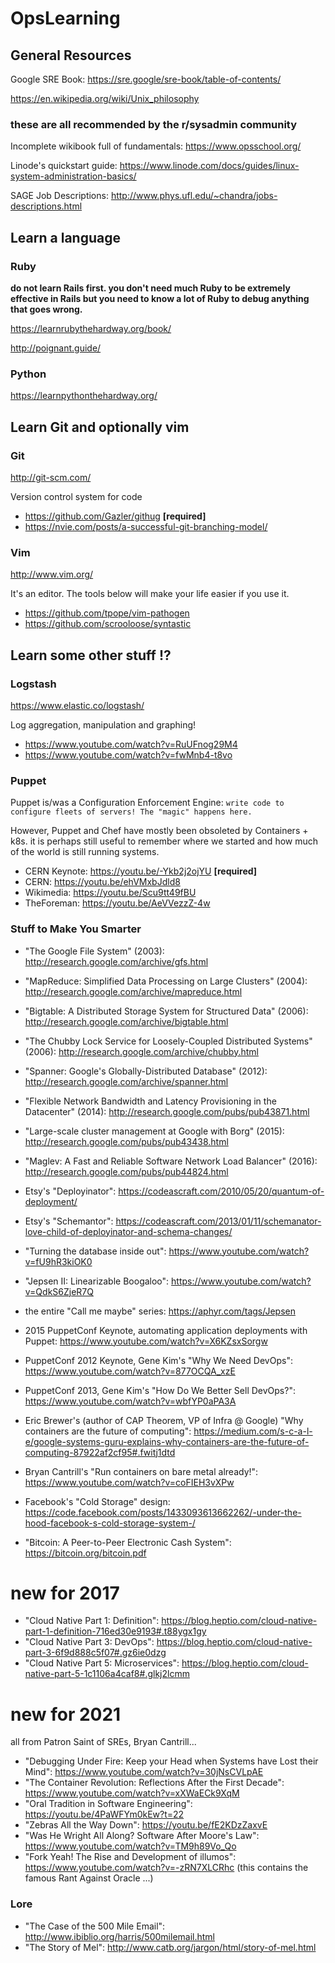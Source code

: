 # OpsLearning

## General Resources

Google SRE Book: https://sre.google/sre-book/table-of-contents/

https://en.wikipedia.org/wiki/Unix_philosophy

### these are all recommended by the r/sysadmin community

Incomplete wikibook full of fundamentals: https://www.opsschool.org/

Linode's quickstart guide: https://www.linode.com/docs/guides/linux-system-administration-basics/

SAGE Job Descriptions: http://www.phys.ufl.edu/~chandra/jobs-descriptions.html

## Learn a language

### Ruby

**do not learn Rails first. you don't need much Ruby to be extremely effective in Rails but you need to know a lot of Ruby to debug anything that goes wrong.**

https://learnrubythehardway.org/book/

http://poignant.guide/

### Python

https://learnpythonthehardway.org/

## Learn Git and optionally vim

### Git
http://git-scm.com/

Version control system for code

* https://github.com/Gazler/githug **[required]**
* https://nvie.com/posts/a-successful-git-branching-model/

### Vim
http://www.vim.org/

It's an editor.  The tools below will make your life easier if you use it.

* https://github.com/tpope/vim-pathogen
* https://github.com/scrooloose/syntastic

## Learn some other stuff !?

### Logstash
https://www.elastic.co/logstash/

Log aggregation, manipulation and graphing!

* https://www.youtube.com/watch?v=RuUFnog29M4
* https://www.youtube.com/watch?v=fwMnb4-t8vo

### Puppet
Puppet is/was a Configuration Enforcement Engine: `write code to configure fleets of servers! The "magic" happens here.`

However, Puppet and Chef have mostly been obsoleted by Containers + k8s. it is perhaps still useful to remember
where we started and how much of the world is still running systems.

* CERN Keynote: https://youtu.be/-Ykb2j2ojYU **[required]**
* CERN: https://youtu.be/ehVMxbJdld8
* Wikimedia: https://youtu.be/Scu9tt49fBU
* TheForeman: https://youtu.be/AeVVezzZ-4w

### Stuff to Make You Smarter

* "The Google File System" (2003): http://research.google.com/archive/gfs.html
* "MapReduce: Simplified Data Processing on Large Clusters" (2004): http://research.google.com/archive/mapreduce.html
* "Bigtable: A Distributed Storage System for Structured Data" (2006): http://research.google.com/archive/bigtable.html
* "The Chubby Lock Service for Loosely-Coupled Distributed Systems" (2006): http://research.google.com/archive/chubby.html
* "Spanner: Google's Globally-Distributed Database" (2012): http://research.google.com/archive/spanner.html
* "Flexible Network Bandwidth and Latency Provisioning in the Datacenter" (2014): http://research.google.com/pubs/pub43871.html
* "Large-scale cluster management at Google with Borg" (2015): http://research.google.com/pubs/pub43438.html
* "Maglev: A Fast and Reliable Software Network Load Balancer" (2016): http://research.google.com/pubs/pub44824.html

* Etsy's "Deployinator": https://codeascraft.com/2010/05/20/quantum-of-deployment/
* Etsy's "Schemantor": https://codeascraft.com/2013/01/11/schemanator-love-child-of-deployinator-and-schema-changes/
* "Turning the database inside out": https://www.youtube.com/watch?v=fU9hR3kiOK0
* "Jepsen II: Linearizable Boogaloo": https://www.youtube.com/watch?v=QdkS6ZjeR7Q
* the entire "Call me maybe" series: https://aphyr.com/tags/Jepsen
* 2015 PuppetConf Keynote, automating application deployments with Puppet: https://www.youtube.com/watch?v=X6KZsxSorgw
* PuppetConf 2012 Keynote, Gene Kim's "Why We Need DevOps": https://www.youtube.com/watch?v=877OCQA_xzE
* PuppetConf 2013, Gene Kim's "How Do We Better Sell DevOps?": https://www.youtube.com/watch?v=wbfYP0aPA3A
* Eric Brewer's (author of CAP Theorem, VP of Infra @ Google) "Why containers are the future of computing": https://medium.com/s-c-a-l-e/google-systems-guru-explains-why-containers-are-the-future-of-computing-87922af2cf95#.fwitj1dtd
* Bryan Cantrill's "Run containers on bare metal already!": https://www.youtube.com/watch?v=coFIEH3vXPw
* Facebook's "Cold Storage" design: https://code.facebook.com/posts/1433093613662262/-under-the-hood-facebook-s-cold-storage-system-/
* "Bitcoin: A Peer-to-Peer Electronic Cash System": https://bitcoin.org/bitcoin.pdf

# new for 2017
* "Cloud Native Part 1: Definition": https://blog.heptio.com/cloud-native-part-1-definition-716ed30e9193#.t88ygx1gy
* "Cloud Native Part 3: DevOps": https://blog.heptio.com/cloud-native-part-3-6f9d888c5f07#.gz6ie0dzg
* "Cloud Native Part 5: Microservices": https://blog.heptio.com/cloud-native-part-5-1c1106a4caf8#.glkj2lcmm

# new for 2021
all from Patron Saint of SREs, Bryan Cantrill...

* "Debugging Under Fire: Keep your Head when Systems have Lost their Mind": https://www.youtube.com/watch?v=30jNsCVLpAE
* "The Container Revolution: Reflections After the First Decade": https://www.youtube.com/watch?v=xXWaECk9XqM
* "Oral Tradition in Software Engineering": https://youtu.be/4PaWFYm0kEw?t=22
* "Zebras All the Way Down": https://youtu.be/fE2KDzZaxvE
* "Was He Wright All Along? Software After Moore's Law": https://www.youtube.com/watch?v=TM9h89Vo_Qo
* "Fork Yeah! The Rise and Development of illumos": https://www.youtube.com/watch?v=-zRN7XLCRhc (this contains the famous Rant Against Oracle ...)

### Lore
* "The Case of the 500 Mile Email": http://www.ibiblio.org/harris/500milemail.html
* "The Story of Mel": http://www.catb.org/jargon/html/story-of-mel.html
